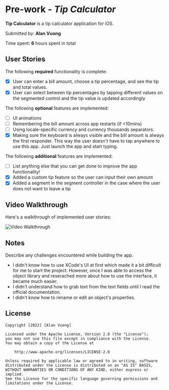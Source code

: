 # Pre-work - *Tip Calculator*

**Tip Calculator** is a tip calculator application for iOS.

Submitted by: **Alan Vuong**

Time spent: **6** hours spent in total

## User Stories

The following **required** functionality is complete:

* [x] User can enter a bill amount, choose a tip percentage, and see the tip and total values.
* [x] User can select between tip percentages by tapping different values on the segmented control and the tip value is updated accordingly

The following **optional** features are implemented:

* [ ] UI animations
* [ ] Remembering the bill amount across app restarts (if <10mins)
* [ ] Using locale-specific currency and currency thousands separators.
* [x] Making sure the keyboard is always visible and the bill amount is always the first responder. This way the user doesn't have to tap anywhere to use this app. Just launch the app and start typing.

The following **additional** features are implemented:

- [ ] List anything else that you can get done to improve the app functionality!
- [x] Added a custom tip feature so the user can input their own amount
- [x] Added a segment in the segment controller in the case where the user does not want to leave a tip

## Video Walkthrough

Here's a walkthrough of implemented user stories:

<img src='https://i.imgur.com/M5bWDaZ.gif' title='Video Walkthrough' width='' alt='Video Walkthrough' />

## Notes

Describe any challenges encountered while building the app.

- I didn't know how to use XCode's UI at first which made it a bit difficult for me to start the project. However, once I was able to access the object library and reserached more about how to use the interface, it became much easier.
- I didn't understand how to grab text from the text fields until I read the official documentation.
- I didn't know how to rename or edit an object's properties.

## License

    Copyright [2022] [Alan Vuong]

    Licensed under the Apache License, Version 2.0 (the "License");
    you may not use this file except in compliance with the License.
    You may obtain a copy of the License at

        http://www.apache.org/licenses/LICENSE-2.0

    Unless required by applicable law or agreed to in writing, software
    distributed under the License is distributed on an "AS IS" BASIS,
    WITHOUT WARRANTIES OR CONDITIONS OF ANY KIND, either express or implied.
    See the License for the specific language governing permissions and
    limitations under the License.
